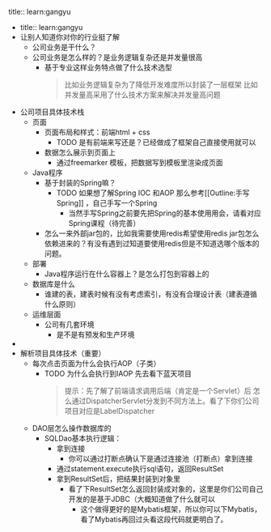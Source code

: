 title:: learn:gangyu

- title:: learn:gangyu
- 让别人知道你对你的行业挺了解
	- 公司业务是干什么？
	- 公司业务是怎么样的？是业务逻辑复杂还是并发量很高
		- 基于专业这样业务特点做了什么技术选型
		  > 比如业务逻辑复杂为了降低开发难度所以封装了一层框架
		     比如并发量高采用了什么技术方案来解决并发量高问题
- 公司项目具体技术栈
	- 页面
		- 页面布局和样式：前端html + css
			- TODO  是有前端来写还是？已经做成了框架自己直接使用就可以
		- 数据怎么展示到页面上
			- 通过freemarker 模板，把数据写到模板里渲染成页面
	- Java程序
		- 基于封装的Spring嘛？
			- TODO 如果想了解Spring IOC 和AOP 那么参考[[Outline:手写Spring]] ，自己手写一个Spring
				- 当然手写Spring之前要先把Spring的基本使用用会，请看对应Spring课程（待完善）
		- 怎么一来外部jar包的，比如我需要使用redis希望使用redis jar包怎么依赖进来的？有没有遇到过知道要使用redis但是不知道选哪个版本的问题。
	- 部署
		- Java程序运行在什么容器上？是怎么打包到容器上的
	- 数据库是什么
		- 谁建的表，建表时候有没有考虑索引，有没有合理设计表（建表遵循什么原则）
	- 运维层面
		- 公司有几套环境
			- 是不是有预发和生产环境
-
- 解析项目具体技术（重要）
	- 每次点击页面为什么会执行AOP（子类）
		- TODO 为什么会执行到IAOP 先去看下蓝天项目
		  > 提示：先了解了前端请求调用后端（肯定是一个Servlet）后 怎么通过DispatcherServlet分发到不同方法上。看了下你们公司项目对应是LabelDispatcher
	- DAO层怎么操作数据库的
		- SQLDao基本执行逻辑：
			- 拿到连接
				- 你可以通过打断点确认下是通过连接池（打断点）拿到连接
			- 通过statement.execute执行sql语句，返回ResultSet
			- 拿到ResultSet后，把结果封装到对象里
				- 看了下ResultSet怎么返回封装成对象的，这里是你们公司自己开发的是基于JDBC（大概知道做了什么就可以
					- 这个做得更好的是Mybatis框架，所以你可以下Mybatis，看了Mybatis再回过头看这段代码就更明白了。